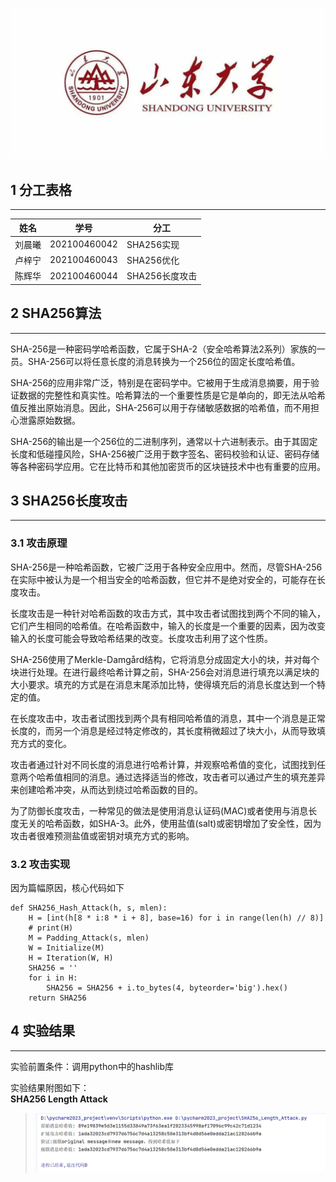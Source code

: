 ![](Shanda.webp)

<!-- ********************* Chapter1 ********************* -->

## 1 分工表格

---

<center>

| 姓名  |      学号      | 分工        |
|:---:|:------------:|-----------|
| 刘晨曦 | 202100460042 | SHA256实现  |
| 卢梓宁 | 202100460043 | SHA256优化  |
| 陈辉华 | 202100460044 | SHA256长度攻击 |

</center>

<!-- ********************* Chapter2 ********************* -->

## 2 SHA256算法

---

SHA-256是一种密码学哈希函数，它属于SHA-2（安全哈希算法2系列）家族的一员。SHA-256可以将任意长度的消息转换为一个256位的固定长度哈希值。

SHA-256的应用非常广泛，特别是在密码学中。它被用于生成消息摘要，用于验证数据的完整性和真实性。哈希算法的一个重要性质是它是单向的，即无法从哈希值反推出原始消息。因此，SHA-256可以用于存储敏感数据的哈希值，而不用担心泄露原始数据。

SHA-256的输出是一个256位的二进制序列，通常以十六进制表示。由于其固定长度和低碰撞风险，SHA-256被广泛用于数字签名、密码校验和认证、密码存储等各种密码学应用。它在比特币和其他加密货币的区块链技术中也有重要的应用。

<!-- ********************* Chapter3 ********************* -->

## 3 SHA256长度攻击

---
### 3.1 攻击原理

SHA-256是一种哈希函数，它被广泛用于各种安全应用中。然而，尽管SHA-256在实际中被认为是一个相当安全的哈希函数，但它并不是绝对安全的，可能存在长度攻击。

长度攻击是一种针对哈希函数的攻击方式，其中攻击者试图找到两个不同的输入，它们产生相同的哈希值。在哈希函数中，输入的长度是一个重要的因素，因为改变输入的长度可能会导致哈希结果的改变。长度攻击利用了这个性质。

SHA-256使用了Merkle-Damgård结构，它将消息分成固定大小的块，并对每个块进行处理。在进行最终哈希计算之前，SHA-256会对消息进行填充以满足块的大小要求。填充的方式是在消息末尾添加比特，使得填充后的消息长度达到一个特定的值。

在长度攻击中，攻击者试图找到两个具有相同哈希值的消息，其中一个消息是正常长度的，而另一个消息是经过特定修改的，其长度稍微超过了块大小，从而导致填充方式的变化。

攻击者通过针对不同长度的消息进行哈希计算，并观察哈希值的变化，试图找到任意两个哈希值相同的消息。通过选择适当的修改，攻击者可以通过产生的填充差异来创建哈希冲突，从而达到绕过哈希函数的目的。

为了防御长度攻击，一种常见的做法是使用消息认证码(MAC)或者使用与消息长度无关的哈希函数，如SHA-3。此外，使用盐值(salt)或密钥增加了安全性，因为攻击者很难预测盐值或密钥对填充方式的影响。

### 3.2 攻击实现

因为篇幅原因，核心代码如下
```
def SHA256_Hash_Attack(h, s, mlen):
    H = [int(h[8 * i:8 * i + 8], base=16) for i in range(len(h) // 8)]
    # print(H)
    M = Padding_Attack(s, mlen)
    W = Initialize(M)
    H = Iteration(W, H)
    SHA256 = ''
    for i in H:
        SHA256 = SHA256 + i.to_bytes(4, byteorder='big').hex()
    return SHA256
```

<!-- ********************* Chapter4 ********************* -->

## 4 实验结果

---
实验前置条件：调用python中的hashlib库

实验结果附图如下：  
**SHA256 Length Attack** 
> ![](SHA256_Length_Attack.png)